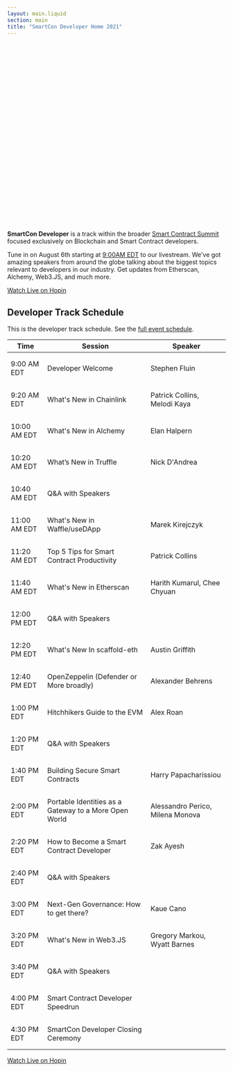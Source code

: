 ```yaml
---
layout: main.liquid
section: main
title: "SmartCon Developer Home 2021"
---
```

<div style="width:100%;height:400px;background-image:url('/images/summit.jpg');background-size:contain;background-position:center;background-repeat:no-repeat;margin-bottom:32px;"></div>

**SmartCon Developer** is a track within the broader [Smart Contract Summit](https://www.smartcontractsummit.io/) focused exclusively on Blockchain and Smart Contract developers.

Tune in on August 6th starting at [9:00AM EDT](https://www.inyourowntime.zone/2021-08-06_09.00_America.New_York) to our livestream. We've got amazing speakers from around the globe talking about the biggest topics relevant to developers in our industry. Get updates from Etherscan, Alchemy, Web3.JS, and much more.

<div class="remix-callout">
    <a href="https://hopin.com/events/smart-contract-summit-1?ref=9612bdfe2e85" class="cl-button--ghost solidity-tracked">Watch Live on Hopin</a>
</div>

<style>td {padding: 16px 8px;}</style>

## Developer Track Schedule
This is the developer track schedule. See the [full event schedule](https://hopin.com/events/smart-contract-summit-1#schedule).

| Time      | Session | Speaker |
| ----------- | ----------- | --- |
| 9:00 AM EDT | Developer Welcome |  Stephen Fluin
| 9:20 AM EDT | What's New in Chainlink | Patrick Collins, Melodi Kaya
| 10:00 AM EDT	| What's New in Alchemy | Elan Halpern
| 10:20 AM EDT	| What’s New in Truffle | Nick D'Andrea
| 10:40 AM EDT	| Q&A with Speakers |
| 11:00 AM EDT	| What's New in Waffle/useDApp | Marek Kirejczyk
| 11:20 AM EDT	| Top 5 Tips for Smart Contract Productivity | Patrick Collins
| 11:40 AM EDT	| What's New in Etherscan | Harith Kumarul, Chee Chyuan
| 12:00 PM EDT	| Q&A with Speakers |
| 12:20 PM EDT	| What's New In scaffold-eth | Austin Griffith
| 12:40 PM EDT	| OpenZeppelin (Defender or More broadly) | Alexander Behrens
| 1:00 PM EDT	| Hitchhikers Guide to the EVM | Alex Roan
| 1:20 PM EDT	| Q&A with Speakers |
| 1:40 PM EDT	| Building Secure Smart Contracts | Harry Papacharissiou
| 2:00 PM EDT	| Portable Identities as a Gateway to a More Open World | Alessandro Perico, Milena Monova
| 2:20 PM EDT	| How to Become a Smart Contract Developer | Zak Ayesh
| 2:40 PM EDT	| Q&A with Speakers  |
| 3:00 PM EDT	| Next-Gen Governance: How to get there? | Kaue Cano
| 3:20 PM EDT	| What's New in Web3.JS | Gregory Markou, Wyatt Barnes
| 3:40 PM EDT	| Q&A with Speakers  |
| 4:00 PM EDT	| Smart Contract Developer Speedrun |
| 4:30 PM EDT	| SmartCon Developer Closing Ceremony |



<div class="remix-callout">
    <a href="https://app.hopin.com/events/smart-contract-summit-1/stages/a777bae5-159d-4dc6-9f54-60b3cec473f1" class="cl-button--ghost solidity-tracked">Watch Live on Hopin</a>
</div>